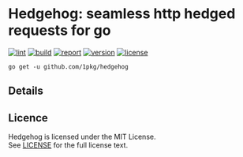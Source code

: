 # Hedgehog: seamless http hedged requests for go

[![lint](https://github.com/1pkg/hedgehog/workflows/lint/badge.svg)](https://github.com/1pkg/hedgehog/actions?query=workflow%3Alint+branch%3Amaster+)
[![build](https://github.com/1pkg/hedgehog/workflows/build/badge.svg)](https://github.com/1pkg/hedgehog/actions?query=workflow%3Abuild+branch%3Amaster+)
[![report](https://goreportcard.com/badge/github.com/1pkg/hedgehog?nocache)](https://goreportcard.com/report/github.com/1pkg/hedgehog)
[![version](https://img.shields.io/github/go-mod/go-version/1pkg/hedgehog?nocache)](https://github.com/1pkg/hedgehog/blob/master/go.mod)
[![license](https://img.shields.io/github/license/1pkg/hedgehog?nocache)](LICENSE)

`go get -u github.com/1pkg/hedgehog`

## Details

## Licence

Hedgehog is licensed under the MIT License.  
See [LICENSE](LICENSE) for the full license text.
